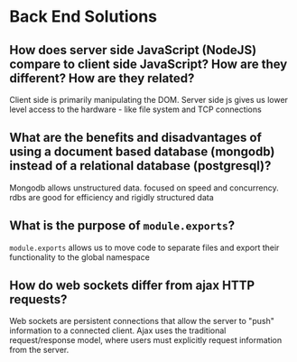 # Back End Solutions

## How does server side JavaScript (NodeJS) compare to client side JavaScript? How are they different? How are they related?

Client side is primarily manipulating the DOM. Server side js gives us lower level access to the hardware - like file system and TCP connections

## What are the benefits and disadvantages of using a document based database (mongodb) instead of a relational database (postgresql)?

Mongodb allows unstructured data. focused on speed and concurrency. rdbs are good for efficiency and rigidly structured data

## What is the purpose of `module.exports`?

`module.exports` allows us to move code to separate files and export their functionality to the global namespace

## How do web sockets differ from ajax HTTP requests?

Web sockets are persistent connections that allow the server to "push"
information to a connected client. Ajax uses the traditional request/response model,
where users must explicitly request information from the server.